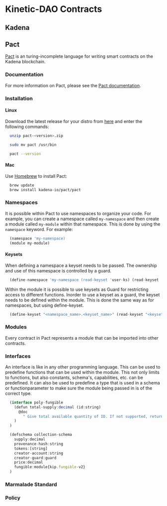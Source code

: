 # Kinetic-DAO Contracts

## Kadena

## Pact

[Pact](https://github.com/kadena-io/pact) is an turing-incomplete language for writing smart contracts on the Kadena blockchain.

### Documentation

For more information on Pact, please see the [Pact documentation](https://pact-language.readthedocs.io/en/latest/).

### Installation

#### Linux

Download the latest release for your distro from [here](https://github.com/kadena-io/pact/releases) and enter the following commands:

```bash
  unzip pact-<version>.zip
```

```bash
  sudo mv pact /usr/bin
```

```bash
  pact --version
```

#### Mac

Use [Homebrew](https://brew.sh/) to install Pact:

```bash
  brew update
  brew install kadena-io/pact/pact
```

### Namespaces

It is possible within Pact to use namespaces to organize your code. For example, you can create a namespace called `my-namespace` and then create a module called `my-module` within that namespace. This is done by using the `namespace` keyword. For example:

```js
  (namespace 'my-namespace)
  (module my-module)
```

#### Keysets

When defining a namespace a keyset needs to be passed. The ownership and use of this namespace is controlled by a guard.

```js
  (define-namespace 'my-namespace (read-keyset 'user-ks) (read-keyset 'admin-ks))
```

Within the module it is possible to use keysets as Guard for restricting access to different functions. Inorder to use a keyset as a guard, the keyset needs to be defined within the module. This is done the same way as for namespaces, but using define-keyset.


```js
  (define-keyset "<namespace_name>.<keyset_name>" (read-keyset "<keyset_in_env_data>" ))
```

### Modules

Every contract in Pact represents a module that can be imported into other contracts. 

### Interfaces

An interface is like in any other programming language. This can be used to predefine functions that can be used within the module. This not only limits to functions, but also constants, schema's, capabilities, etc. can be predefined. It can also be used to predefine a type that is used in a schema or functionparameter to make sure the module being passed in is of the correct type.

```js
  (interface poly-fungible
    (defun total-supply:decimal (id:string)
      @doc
        " Give total available quantity of ID. If not supported, return 0."
    )
  )
```

```js
  (defschema collection-schema
    supply:decimal
    provenance-hash:string
    tokens:[string]
    creator-account:string
    creator-guard:guard
    price:decimal
    fungible:module{kip.fungible-v2}
  )
```

### Marmalade Standard

### Policy